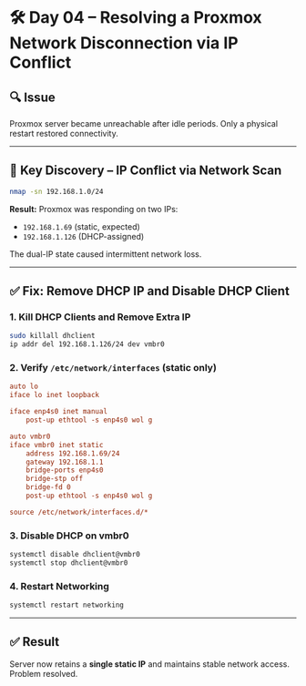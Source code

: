 # 🛠️ Day 04 – Resolving a Proxmox Network Disconnection via IP Conflict

## 🔍 Issue

Proxmox server became unreachable after idle periods. Only a physical restart restored connectivity.

---

## 🔎 Key Discovery – IP Conflict via Network Scan

```bash
nmap -sn 192.168.1.0/24
```

**Result:** Proxmox was responding on two IPs:

- `192.168.1.69` (static, expected)
- `192.168.1.126` (DHCP-assigned)

The dual-IP state caused intermittent network loss.

---

## ✅ Fix: Remove DHCP IP and Disable DHCP Client

### 1. Kill DHCP Clients and Remove Extra IP

```bash
sudo killall dhclient
ip addr del 192.168.1.126/24 dev vmbr0
```

### 2. Verify `/etc/network/interfaces` (static only)

```ini
auto lo
iface lo inet loopback

iface enp4s0 inet manual
    post-up ethtool -s enp4s0 wol g

auto vmbr0
iface vmbr0 inet static
    address 192.168.1.69/24
    gateway 192.168.1.1
    bridge-ports enp4s0
    bridge-stp off
    bridge-fd 0
    post-up ethtool -s enp4s0 wol g

source /etc/network/interfaces.d/*
```

### 3. Disable DHCP on vmbr0

```bash
systemctl disable dhclient@vmbr0
systemctl stop dhclient@vmbr0
```

### 4. Restart Networking

```bash
systemctl restart networking
```

---

## ✅ Result

Server now retains a **single static IP** and maintains stable network access. Problem resolved.

